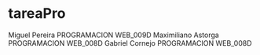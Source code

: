 # tareaPro
Miguel Pereira  PROGRAMACION WEB_009D
Maximiliano Astorga PROGRAMACION WEB_008D
Gabriel Cornejo PROGRAMACION WEB_008D


